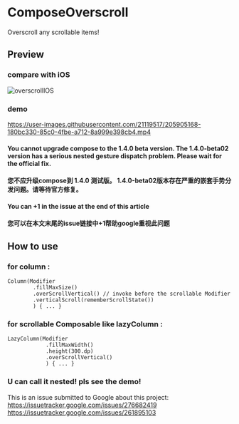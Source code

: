 # ComposeOverscroll
Overscroll any scrollable items!

## Preview
### compare with iOS
![overscrollIOS](https://user-images.githubusercontent.com/21119517/206082779-0c98ae17-b54c-4088-bec4-4c2e0cfd5672.gif)

### demo
https://user-images.githubusercontent.com/21119517/205905168-180bc330-85c0-4fbe-a712-8a999e398cb4.mp4

#### You cannot upgrade compose to the 1.4.0 beta version. The 1.4.0-beta02 version has a serious nested gesture dispatch problem. Please wait for the official fix.
#### 您不应升级compose到 1.4.0 测试版。 1.4.0-beta02版本存在严重的嵌套手势分发问题。请等待官方修复。
#### You can +1 in the issue at the end of this article
#### 您可以在本文末尾的issue链接中+1帮助google重视此问题

## How to use

### for column :
```
Column(Modifier
        .fillMaxSize()
        .overScrollVertical() // invoke before the scrollable Modifier
        .verticalScroll(rememberScrollState())
        ) { ... }
```
### for scrollable Composable like lazyColumn :
```
LazyColumn(Modifier
            .fillMaxWidth()
            .height(300.dp)
            .overScrollVertical() 
            ) { ... }
```
### U can call it nested! pls see the demo!

This is an issue submitted to Google about this project:
https://issuetracker.google.com/issues/276682419
https://issuetracker.google.com/issues/261895103
